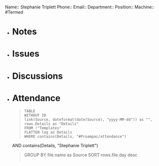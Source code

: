 Name:: Stephanie Triplett
Phone:: 
Email:: 
Department:: 
Position:: 
Machine:: 
#Termed 
- # Notes
- # Issues
- # Discussions
- # Attendance
  
  > ```dataview
  > TABLE
  > WITHOUT ID
  > link(Source, dateformat(date(Source), "yyyy-MM-dd")) as "",
  > rows.Details as "Details"
  > FROM !"Templates"
  > FLATTEN log as Details
  > WHERE contains(Details, "#Proampac/attendance")
   AND contains(Details, "Stephanie Triplett")
  > GROUP BY file.name as Source
  > SORT rows.file.day desc
  > ```